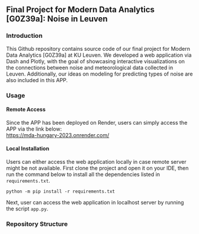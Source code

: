 ## Final Project for Modern Data Analytics [G0Z39a]: Noise in Leuven

### Introduction
This Github repository contains source code of our final project for Modern Data Analytics [G0Z39a] at KU Leuven. 
We developed a web application via Dash and Plotly, with the goal of showcasing interactive visualizations on the connections between noise and meteorological data collected in Leuven. 
Additionally, our ideas on modeling for predicting types of noise are also included in this APP.


### Usage
#### Remote Access
Since the APP has been deployed on Render, users can simply access the APP via the link below:  
https://mda-hungary-2023.onrender.com/

#### Local Installation 
Users can either access the web application locally in case remote server might be not available. 
First clone the project and open it on your IDE, then run the command below to install all the dependencies listed in 
`requirements.txt`.
```
python -m pip install -r requirements.txt
```
Next, user can access the web application in localhost server by running the script `app.py`. 



### Repository Structure
